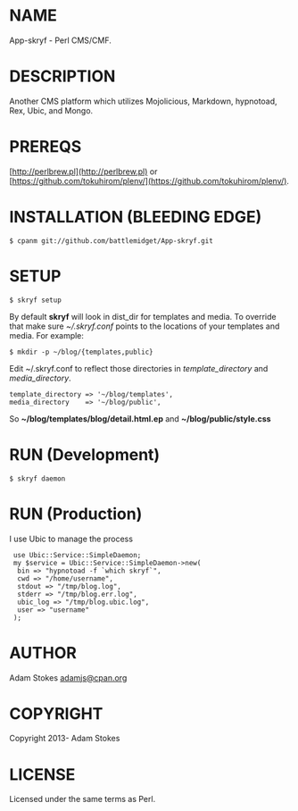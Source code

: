 # NAME

App-skryf - Perl CMS/CMF.

# DESCRIPTION

Another CMS platform which utilizes Mojolicious, Markdown, hypnotoad, Rex, Ubic,
and Mongo.

# PREREQS

[http://perlbrew.pl](http://perlbrew.pl) or [https://github.com/tokuhirom/plenv/](https://github.com/tokuhirom/plenv/).

# INSTALLATION (BLEEDING EDGE)

    $ cpanm git://github.com/battlemidget/App-skryf.git

# SETUP

    $ skryf setup

By default __skryf__ will look in dist\_dir for templates and media. To override that
make sure _~/.skryf.conf_ points to the locations of your templates and media.
For example: 

    $ mkdir -p ~/blog/{templates,public}

Edit ~/.skryf.conf to reflect those directories in _template\_directory_ and 
_media\_directory_.

    template_directory => '~/blog/templates',
    media_directory    => '~/blog/public',

So __~/blog/templates/blog/detail.html.ep__ and __~/blog/public/style.css__

# RUN (Development)

    $ skryf daemon

# RUN (Production)

I use Ubic to manage the process

     use Ubic::Service::SimpleDaemon;
     my $service = Ubic::Service::SimpleDaemon->new(
      bin => "hypnotoad -f `which skryf`",
      cwd => "/home/username",
      stdout => "/tmp/blog.log",
      stderr => "/tmp/blog.err.log",
      ubic_log => "/tmp/blog.ubic.log",
      user => "username"
     );

# AUTHOR

Adam Stokes <adamjs@cpan.org>

# COPYRIGHT

Copyright 2013- Adam Stokes

# LICENSE

Licensed under the same terms as Perl.
